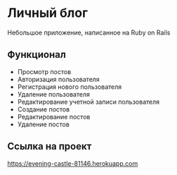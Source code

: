 # Личный блог
Небольшое приложение, написанное на Ruby on Rails

## Функционал
<ul>
    <li>Просмотр постов</li>
    <li>Авторизация пользователя</li>
    <li>Регистрация нового пользователя</li>
    <li>Удаление пользователя</li>
    <li>Редактирование учетной записи пользователя</li>
    <li>Создание постов</li>
    <li>Редактирование постов</li>
    <li>Удаление постов</li>
</ul>

## Ссылка на проект
https://evening-castle-81146.herokuapp.com